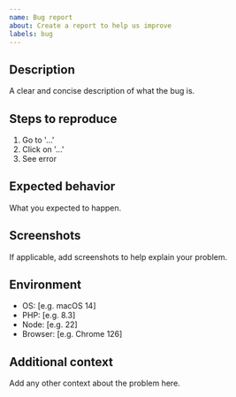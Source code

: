 ```yaml
---
name: Bug report
about: Create a report to help us improve
labels: bug
---
```


## Description
A clear and concise description of what the bug is.

## Steps to reproduce
1. Go to '...'
2. Click on '...'
3. See error

## Expected behavior
What you expected to happen.

## Screenshots
If applicable, add screenshots to help explain your problem.

## Environment
- OS: [e.g. macOS 14]
- PHP: [e.g. 8.3]
- Node: [e.g. 22]
- Browser: [e.g. Chrome 126]

## Additional context
Add any other context about the problem here.